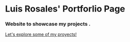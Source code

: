 # Luis Rosales' Portforlio Page

### Website to showcase my projects .

[Let's explore some of my proyects!](https://guama1239.github.io/portfolio/)



